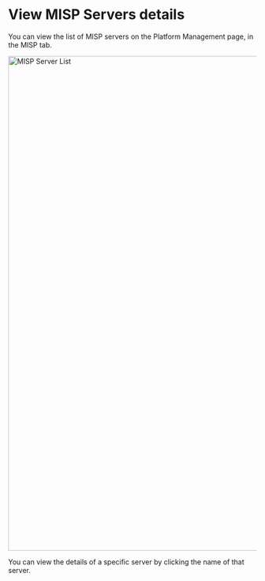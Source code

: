 # View MISP Servers details

You can view the list of MISP servers on the Platform Management page, in the MISP tab.

<img src="../images/view-misp-details.png" alt="MISP Server List" width="1000" height="1000"/>

You can view the details of a specific server by clicking the name of that server.